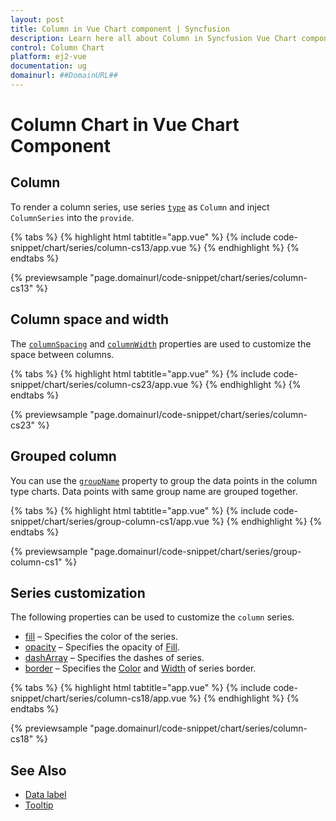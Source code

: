 ```yaml
---
layout: post
title: Column in Vue Chart component | Syncfusion
description: Learn here all about Column in Syncfusion Vue Chart component of Syncfusion Essential JS 2 and more.
control: Column Chart
platform: ej2-vue
documentation: ug
domainurl: ##DomainURL##
---
```


# Column Chart in Vue Chart Component

## Column

To render a column series, use series [`type`](https://ej2.syncfusion.com/vue/documentation/api/chart/series/#type) as `Column` and inject `ColumnSeries` into the `provide`.

{% tabs %}
{% highlight html tabtitle="app.vue" %}
{% include code-snippet/chart/series/column-cs13/app.vue %}
{% endhighlight %}
{% endtabs %}
        
{% previewsample "page.domainurl/code-snippet/chart/series/column-cs13" %}

## Column space and width

The [`columnSpacing`](https://ej2.syncfusion.com/vue/documentation/api/chart/seriesModel/#columnspacing) and [`columnWidth`](https://ej2.syncfusion.com/vue/documentation/api/chart/seriesModel/#columnwidth) properties are used to customize the space between columns.

{% tabs %}
{% highlight html tabtitle="app.vue" %}
{% include code-snippet/chart/series/column-cs23/app.vue %}
{% endhighlight %}
{% endtabs %}
        
{% previewsample "page.domainurl/code-snippet/chart/series/column-cs23" %}

## Grouped column

You can use the [`groupName`](https://ej2.syncfusion.com/vue/documentation/api/chart/series/#groupname) property to group the data points in the column type charts. Data points with same group name are grouped together.

{% tabs %}
{% highlight html tabtitle="app.vue" %}
{% include code-snippet/chart/series/group-column-cs1/app.vue %}
{% endhighlight %}
{% endtabs %}
        
{% previewsample "page.domainurl/code-snippet/chart/series/group-column-cs1" %}

## Series customization

The following properties can be used to customize the `column` series.

* [fill](../api/chart/seriesModel/#fill) – Specifies the color of the series.
* [opacity](../api/chart/seriesModel/#opacity) – Specifies the opacity of [Fill](../api/chart/seriesModel/#fill).
* [dashArray](../api/chart/seriesModel/#dasharray) – Specifies the dashes of series.
* [border](../api/chart/borderModel/#properties) – Specifies the [Color](../api/chart/borderModel/#color) and [Width](../api/chart/borderModel/#width) of series border.

{% tabs %}
{% highlight html tabtitle="app.vue" %}
{% include code-snippet/chart/series/column-cs18/app.vue %}
{% endhighlight %}
{% endtabs %}
        
{% previewsample "page.domainurl/code-snippet/chart/series/column-cs18" %}

## See Also

* [Data label](./data-labels/)
* [Tooltip](./tool-tip/)